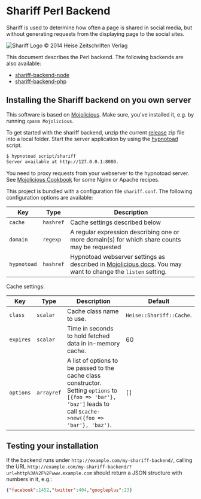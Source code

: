 Shariff Perl Backend
===================

Shariff is used to determine how often a page is shared in social media, but without generating requests from the displaying page to the social sites.

![Shariff Logo © 2014 Heise Zeitschriften Verlag](http://www.heise.de/icons/ho/shariff-logo.png)

This document describes the Perl backend. The following backends are also available:

* [shariff-backend-node](https://github.com/heiseonline/shariff-backend-node)
* [shariff-backend-php](https://github.com/heiseonline/shariff-backend-php)

Installing the Shariff backend on you own server
------------------------------------------------

This software is based on [Mojolicious](http://mojolicio.us). Make sure, you've installed it, e.g. by running `cpanm Mojolicious`.

To get started with the shariff backend, unzip the current [release](https://github.com/heiseonline/shariff-backend-perl/releases) zip file into a local folder. Start the server application by using the [hypnotoad](http://mojolicio.us/perldoc/hypnotoad) script.

```bash
$ hypnotoad script/shariff
Server available at http://127.0.0.1:8080.
```

You need to proxy requests from your webserver to the hypnotoad server. See [Mojolicious Cookbook](http://mojolicio.us/perldoc/Mojolicious/Guides/Cookbook#DEPLOYMENT) for some Nginx or Apache recipes.

This project is bundled with a configuration file `shariff.conf`. The following configuration options are available:

| Key         | Type      | Description |
|-------------|-----------|-------------|
| `cache`     | `hashref` | Cache settings described below |
| `domain`    | `regexp`  | A regular expression describing one or more domain(s) for which share counts may be requested |
| `hypnotoad` | `hashref` | Hypnotoad webserver settings as described in [Mojolicious docs](http://mojolicio.us/perldoc/Mojo/Server/Hypnotoad#SETTINGS). You may want to change the `listen` setting. | 

Cache settings:

| Key       | Type  | Description | Default |
|-----------|-------|-------------|---------|
| `class`   | `scalar` | Cache class name to use. | `Heise::Shariff::Cache`. |
| `expires` | `scalar` | Time in seconds to hold fetched data in in-memory cache. | 60 |
| `options` | `arrayref` | A list of options to be passed to the cache class constructor. Setting `options` to `[{foo => 'bar'}, 'baz']` leads to call `$cache->new({foo => 'bar'}, 'baz')`. | `[]` |

Testing your installation
-------------------------

If the backend runs under `http://example.com/my-shariff-backend/`, calling the URL `http://example.com/my-shariff-backend/?url=http%3A%2F%2Fwww.example.com` should return a JSON structure with numbers in it, e.g.:

```json
{"facebook":1452,"twitter":404,"googleplus":23}
```


